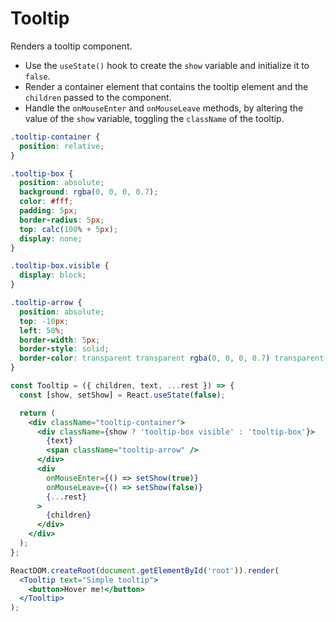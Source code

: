 # Tooltip

Renders a tooltip component.

* Use the `useState()` hook to create the `show` variable and initialize it to `false`.
* Render a container element that contains the tooltip element and the `children` passed to the component.
* Handle the `onMouseEnter` and `onMouseLeave` methods, by altering the value of the `show` variable, toggling the `className` of the tooltip.

```css
.tooltip-container {
  position: relative;
}

.tooltip-box {
  position: absolute;
  background: rgba(0, 0, 0, 0.7);
  color: #fff;
  padding: 5px;
  border-radius: 5px;
  top: calc(100% + 5px);
  display: none;
}

.tooltip-box.visible {
  display: block;
}

.tooltip-arrow {
  position: absolute;
  top: -10px;
  left: 50%;
  border-width: 5px;
  border-style: solid;
  border-color: transparent transparent rgba(0, 0, 0, 0.7) transparent;
}
```

```jsx
const Tooltip = ({ children, text, ...rest }) => {
  const [show, setShow] = React.useState(false);

  return (
    <div className="tooltip-container">
      <div className={show ? 'tooltip-box visible' : 'tooltip-box'}>
        {text}
        <span className="tooltip-arrow" />
      </div>
      <div
        onMouseEnter={() => setShow(true)}
        onMouseLeave={() => setShow(false)}
        {...rest}
      >
        {children}
      </div>
    </div>
  );
};
```

```jsx
ReactDOM.createRoot(document.getElementById('root')).render(
  <Tooltip text="Simple tooltip">
    <button>Hover me!</button>
  </Tooltip>
);
```

